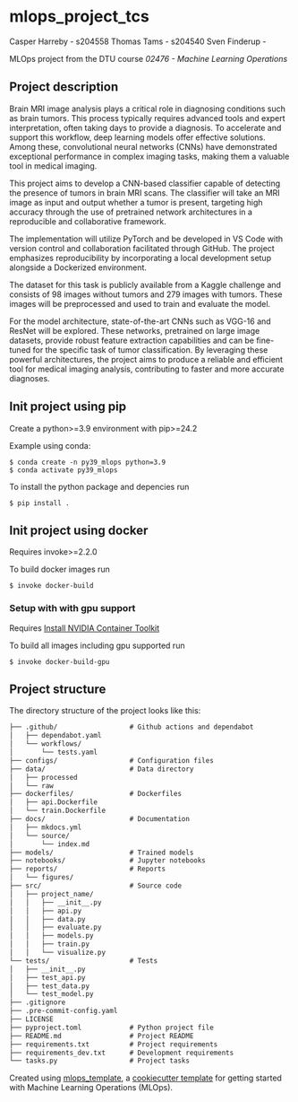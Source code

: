 # mlops_project_tcs

Casper Harreby - s204558
Thomas Tams - s204540
Sven Finderup - 

MLOps project from the DTU course *02476 - Machine Learning Operations*

## Project description
Brain MRI image analysis plays a critical role in diagnosing conditions such as brain tumors. This process typically requires advanced tools and expert interpretation, often taking days to provide a diagnosis. To accelerate and support this workflow, deep learning models offer effective solutions. Among these, convolutional neural networks (CNNs) have demonstrated exceptional performance in complex imaging tasks, making them a valuable tool in medical imaging.

This project aims to develop a CNN-based classifier capable of detecting the presence of tumors in brain MRI scans. The classifier will take an MRI image as input and output whether a tumor is present, targeting high accuracy through the use of pretrained network architectures in a reproducible and collaborative framework.

The implementation will utilize PyTorch and be developed in VS Code with version control and collaboration facilitated through GitHub. The project emphasizes reproducibility by incorporating a local development setup alongside a Dockerized environment.

The dataset for this task is publicly available from a Kaggle challenge and consists of 98 images without tumors and 279 images with tumors. These images will be preprocessed and used to train and evaluate the model.

For the model architecture, state-of-the-art CNNs such as VGG-16 and ResNet will be explored. These networks, pretrained on large image datasets, provide robust feature extraction capabilities and can be fine-tuned for the specific task of tumor classification. By leveraging these powerful architectures, the project aims to produce a reliable and efficient tool for medical imaging analysis, contributing to faster and more accurate diagnoses.


## Init project using pip

Create a python>=3.9 environment with pip>=24.2

Example using conda:
```
$ conda create -n py39_mlops python=3.9
$ conda activate py39_mlops
```

To install the python package and depencies run
```
$ pip install .
```



## Init project using docker

Requires invoke>=2.2.0

To build docker images run
```
$ invoke docker-build
```

### Setup with with gpu support

Requires [Install NVIDIA Container Toolkit](https://docs.nvidia.com/datacenter/cloud-native/container-toolkit/latest/install-guide.html)

To build all images including gpu supported run
```
$ invoke docker-build-gpu
```


## Project structure

The directory structure of the project looks like this:
```txt
├── .github/                  # Github actions and dependabot
│   ├── dependabot.yaml
│   └── workflows/
│       └── tests.yaml
├── configs/                  # Configuration files
├── data/                     # Data directory
│   ├── processed
│   └── raw
├── dockerfiles/              # Dockerfiles
│   ├── api.Dockerfile
│   └── train.Dockerfile
├── docs/                     # Documentation
│   ├── mkdocs.yml
│   └── source/
│       └── index.md
├── models/                   # Trained models
├── notebooks/                # Jupyter notebooks
├── reports/                  # Reports
│   └── figures/
├── src/                      # Source code
│   ├── project_name/
│   │   ├── __init__.py
│   │   ├── api.py
│   │   ├── data.py
│   │   ├── evaluate.py
│   │   ├── models.py
│   │   ├── train.py
│   │   └── visualize.py
└── tests/                    # Tests
│   ├── __init__.py
│   ├── test_api.py
│   ├── test_data.py
│   └── test_model.py
├── .gitignore
├── .pre-commit-config.yaml
├── LICENSE
├── pyproject.toml            # Python project file
├── README.md                 # Project README
├── requirements.txt          # Project requirements
├── requirements_dev.txt      # Development requirements
└── tasks.py                  # Project tasks
```


Created using [mlops_template](https://github.com/SkafteNicki/mlops_template),
a [cookiecutter template](https://github.com/cookiecutter/cookiecutter) for getting
started with Machine Learning Operations (MLOps).
